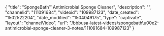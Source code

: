 {
    "title": "SpongeBath&trade; Antimicrobial Sponge Cleaner",
    "description": "",
    "channelid": "111091684",
    "videoid": "109987123",
    "date_created": "1502522204",
    "date_modified": "1504049175",
    "type": "captivate",
    "layout": "channelVideo",
    "url": "\/bbbusa-latest-videos\/spongebath\u00e2-antimicrobial-sponge-cleaner-3-notes\/111091684-109987123"
}